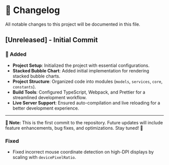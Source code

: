 # 📌 Changelog

All notable changes to this project will be documented in this file.

## [Unreleased] - Initial Commit

### 🚀 Added

- **Project Setup**: Initialized the project with essential configurations.
- **Stacked Bubble Chart**: Added initial implementation for rendering stacked bubble charts.
- **Project Structure**: Organized code into modules (`models`, `services`, `core`, `constants`).
- **Build Tools**: Configured TypeScript, Webpack, and Prettier for a streamlined development workflow.
- **Live Server Support**: Ensured auto-compilation and live reloading for a better development experience.

---

**📝 Note:** This is the first commit to the repository. Future updates will include feature enhancements, bug fixes, and optimizations. Stay tuned! 🚀

### Fixed

- Fixed incorrect mouse coordinate detection on high-DPI displays by scaling with `devicePixelRatio`.
